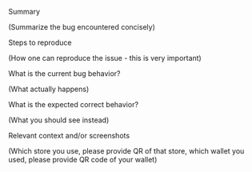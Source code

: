 Summary

(Summarize the bug encountered concisely)


Steps to reproduce

(How one can reproduce the issue - this is very important)


What is the current bug behavior?

(What actually happens)


What is the expected correct behavior?

(What you should see instead)


Relevant context and/or screenshots

(Which store you use, please provide QR of that store, which wallet you used, please provide QR code of your wallet)
